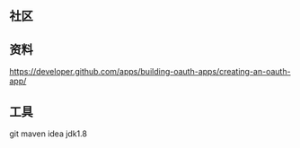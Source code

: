 ## 社区

## 资料
https://developer.github.com/apps/building-oauth-apps/creating-an-oauth-app/

## 工具
git 
maven
idea
jdk1.8

